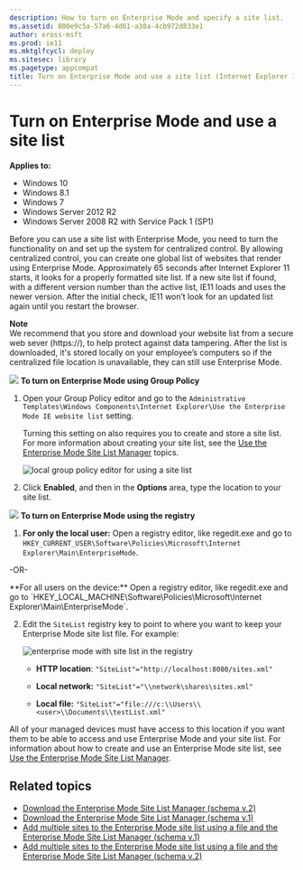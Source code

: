 ```yaml
---
description: How to turn on Enterprise Mode and specify a site list. 
ms.assetid: 800e9c5a-57a6-4d61-a38a-4cb972d833e1
author: eross-msft
ms.prod: ie11
ms.mktglfcycl: deploy
ms.sitesec: library
ms.pagetype: appcompat
title: Turn on Enterprise Mode and use a site list (Internet Explorer 11 for IT Pros)
---
```


# Turn on Enterprise Mode and use a site list

**Applies to:**

-   Windows 10
-   Windows 8.1
-   Windows 7
-   Windows Server 2012 R2
-   Windows Server 2008 R2 with Service Pack 1 (SP1)

Before you can use a site list with Enterprise Mode, you need to turn the functionality on and set up the system for centralized control. By allowing centralized control, you can create one global list of websites that render using Enterprise Mode. Approximately 65 seconds after Internet Explorer 11 starts, it looks for a properly formatted site list. If a new site list if found, with a different version number than the active list, IE11 loads and uses the newer version. After the initial check, IE11 won’t look for an updated list again until you restart the browser.

**Note**<br>
We recommend that you store and download your website list from a secure web sever (https://), to help protect against data tampering. After the list is downloaded, it's stored locally on your employee’s computers so if the centralized file location is unavailable, they can still use Enterprise Mode.

 ![](images/wedge.gif) **To turn on Enterprise Mode using Group Policy**

1.  Open your Group Policy editor and go to the `Administrative Templates\Windows Components\Internet Explorer\Use the Enterprise Mode IE website list` setting.<p>
Turning this setting on also requires you to create and store a site list. For more information about creating your site list, see the [Use the Enterprise Mode Site List Manager](use-the-enterprise-mode-site-list-manager.md) topics.

    ![local group policy editor for using a site list](images/ie-emie-grouppolicysitelist.png)

2.  Click **Enabled**, and then in the **Options** area, type the location to your site list.

 ![](images/wedge.gif) **To turn on Enterprise Mode using the registry**

1.  **For only the local user:** Open a registry editor, like regedit.exe and go to `HKEY_CURRENT_USER\Software\Policies\Microsoft\Internet Explorer\Main\EnterpriseMode`.
<p>-OR-<p>
**For all users on the device:** Open a registry editor, like regedit.exe and go to `HKEY_LOCAL_MACHINE\Software\Policies\Microsoft\Internet Explorer\Main\EnterpriseMode`.

2.  Edit the `SiteList` registry key to point to where you want to keep your Enterprise Mode site list file. For example:

    ![enterprise mode with site list in the registry](images/ie-emie-registrysitelist.png)

    -   **HTTP location**: `"SiteList"="http://localhost:8080/sites.xml"`

    -   **Local network:** `"SiteList"="\\network\shares\sites.xml"`

    -   **Local file:** `"SiteList"="file:///c:\\Users\\<user>\\Documents\\testList.xml"`
    
   All of your managed devices must have access to this location if you want them to be able to access and use Enterprise Mode and your site list. For information about how to create and use an Enterprise Mode site list, see [Use the Enterprise Mode Site List Manager](use-the-enterprise-mode-site-list-manager.md).

## Related topics
- [Download the Enterprise Mode Site List Manager (schema v.2)](http://go.microsoft.com/fwlink/p/?LinkId=716853)
- [Download the Enterprise Mode Site List Manager (schema v.1)](http://go.microsoft.com/fwlink/p/?LinkID=394378)
- [Add multiple sites to the Enterprise Mode site list using a file and the Enterprise Mode Site List Manager (schema v.1)](add-multiple-sites-to-enterprise-mode-site-list-using-the-version-1-schema-and-enterprise-mode-tool.md)
- [Add multiple sites to the Enterprise Mode site list using a file and the Enterprise Mode Site List Manager (schema v.2)](add-multiple-sites-to-enterprise-mode-site-list-using-the-version-2-schema-and-enterprise-mode-tool.md)
 

 



